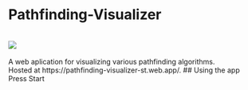 # Pathfinding-Visualizer
</br>
<img src="https://i.imgur.com/76xoKrJ.png"></img>
</br></br>
A web aplication for visualizing various pathfinding algorithms.
<br>
Hosted at https://pathfinding-visualizer-st.web.app/.
## Using the app
Press Start

